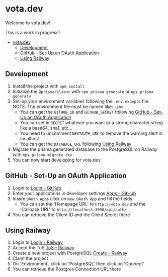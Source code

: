 # vota.dev

Welcome to vota.dev!

This is a work in progress!

- [vota.dev](#votadev)
  - [Development](#development)
  - [GitHub - Set-Up an OAuth Application](#github---set-up-an-oauth-application)
  - [Using Railway](#using-railway)

## Development

1. Install the project with `npm install`
2. Initialize the `@prisma/client` with `npm prisma generate` or `npx prisma generate`
3. Set-up your environment variables following the `.env.example` file. NOTE: The environment file must be named like: `.env`
    - You can get the `GITHUB_ID` and `GITHUB_SECRET` following [GitHub - Set-Up an OAuth Application](#github-set-up-an-oauth-application)
    - You can set in `SECRET` whatever you want or a strong character string like a base64, sha1, etc...
    - You need to uncomment `NEXTAUTH_URL` to remove the warning alert in localhost.
    - You can get the `DATABASE_URL` following [Using Railway](#using-railway)
4. Migrate the prisma generated database to the PostgreSQL on Railway with `npx prisma migrate dev`
5. You can now start developing for vota.dev

## GitHub - Set-Up an OAuth Application

1. Login to [Login - GitHub](http://github.com/login)
2. Enter your applications in developer settings [Apps - GitHub](https://github.com/settings/apps)
3. Inside `OAuth Apps` click on `New OAuth App` and fill the fields.
    - You can set the 'Homepage URL' to `http://vota.dev` and the 'Callback URL' to `http://localhost:3000/api/auth/`
4. You can retrieve the Client ID and the Client Secret there

## Using Railway

1. Login to [Login - Railway](https://railway.app/login)
2. Accept the ToS [ToS - Railway](https://railway.app/legal/terms)
3. Create a new project with PostgreSQL [Create - Railway](https://railway.app/new)
4. Claim the project
5. On 'Environment', click on 'PostgreSQL' then click on 'Connect'
6. You can retrieve the Postgres Connection URL there
